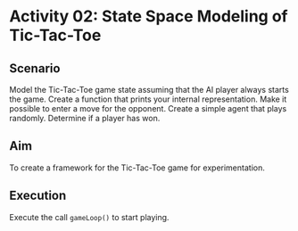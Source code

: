 # Activity 02: State Space Modeling of Tic-Tac-Toe

## Scenario 

Model the Tic-Tac-Toe game state assuming that the AI player always starts the game. Create a function that prints your internal representation. Make it possible to enter a move for the opponent. Create a simple agent that plays randomly. Determine if a player has won. 

## Aim 

To create a framework for the Tic-Tac-Toe game for experimentation.

## Execution 

Execute the call `gameLoop()` to start playing.